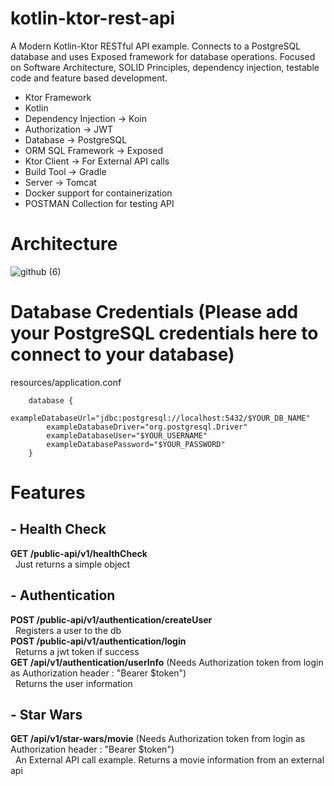 # kotlin-ktor-rest-api
A Modern Kotlin-Ktor RESTful API example. Connects to a PostgreSQL database and uses Exposed framework for database
operations. Focused on Software Architecture, SOLID Principles, dependency injection, testable code and feature based
development.

- Ktor Framework
- Kotlin
- Dependency Injection -> Koin
- Authorization -> JWT
- Database -> PostgreSQL
- ORM SQL Framework -> Exposed
- Ktor Client -> For External API calls
- Build Tool -> Gradle
- Server -> Tomcat
- Docker support for containerization
- POSTMAN Collection for testing API

# Architecture
![github (6)](https://user-images.githubusercontent.com/86873858/131125468-99d372c5-2b55-473b-9f12-0fbd2c7e9bf7.png)

# Database Credentials (Please add your PostgreSQL credentials here to connect to your database)
resources/application.conf

```
    database {
        exampleDatabaseUrl="jdbc:postgresql://localhost:5432/$YOUR_DB_NAME"
        exampleDatabaseDriver="org.postgresql.Driver"
        exampleDatabaseUser="$YOUR_USERNAME"
        exampleDatabasePassword="$YOUR_PASSWORD"
    }
```
# Features
## - Health Check

**GET /public-api/v1/healthCheck**</br>
&nbsp; Just returns a simple object</br>
## - Authentication

**POST /public-api/v1/authentication/createUser**</br>
&nbsp; Registers a user to the db</br>
**POST /public-api/v1/authentication/login**</br>
&nbsp; Returns a jwt token if success</br>
**GET /api/v1/authentication/userInfo** (Needs Authorization token from login as Authorization header : "Bearer
$token")</br>
&nbsp; Returns the user information</br>
## - Star Wars

**GET /api/v1/star-wars/movie** (Needs Authorization token from login as Authorization header : "Bearer $token")</br>
&nbsp; An External API call example. Returns a movie information from an external api
